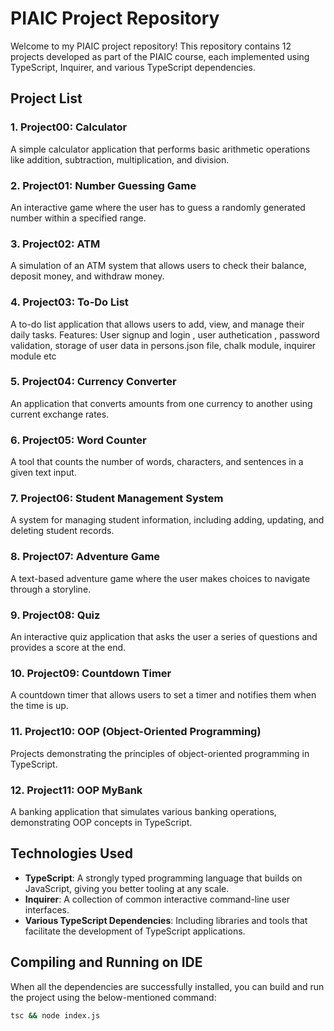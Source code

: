 # PIAIC Project Repository

Welcome to my PIAIC project repository! This repository contains 12 projects developed as part of the PIAIC course, each implemented using TypeScript, Inquirer, and various TypeScript dependencies.

## Project List

### 1. Project00: Calculator
A simple calculator application that performs basic arithmetic operations like addition, subtraction, multiplication, and division.

### 2. Project01: Number Guessing Game
An interactive game where the user has to guess a randomly generated number within a specified range.

### 3. Project02: ATM
A simulation of an ATM system that allows users to check their balance, deposit money, and withdraw money.

### 4. Project03: To-Do List
A to-do list application that allows users to add, view, and manage their daily tasks.
Features: User signup and login , user authetication , password validation, storage of user data in persons.json file, chalk module, inquirer module etc

### 5. Project04: Currency Converter
An application that converts amounts from one currency to another using current exchange rates.

### 6. Project05: Word Counter
A tool that counts the number of words, characters, and sentences in a given text input.

### 7. Project06: Student Management System
A system for managing student information, including adding, updating, and deleting student records.

### 8. Project07: Adventure Game
A text-based adventure game where the user makes choices to navigate through a storyline.

### 9. Project08: Quiz
An interactive quiz application that asks the user a series of questions and provides a score at the end.

### 10. Project09: Countdown Timer
A countdown timer that allows users to set a timer and notifies them when the time is up.

### 11. Project10: OOP (Object-Oriented Programming)
Projects demonstrating the principles of object-oriented programming in TypeScript.

### 12. Project11: OOP MyBank
A banking application that simulates various banking operations, demonstrating OOP concepts in TypeScript.

## Technologies Used
- **TypeScript**: A strongly typed programming language that builds on JavaScript, giving you better tooling at any scale.
- **Inquirer**: A collection of common interactive command-line user interfaces.
- **Various TypeScript Dependencies**: Including libraries and tools that facilitate the development of TypeScript applications.

## Compiling and Running on IDE

When all the dependencies are successfully installed, you can build and run the project using the below-mentioned command:
```sh
tsc && node index.js
